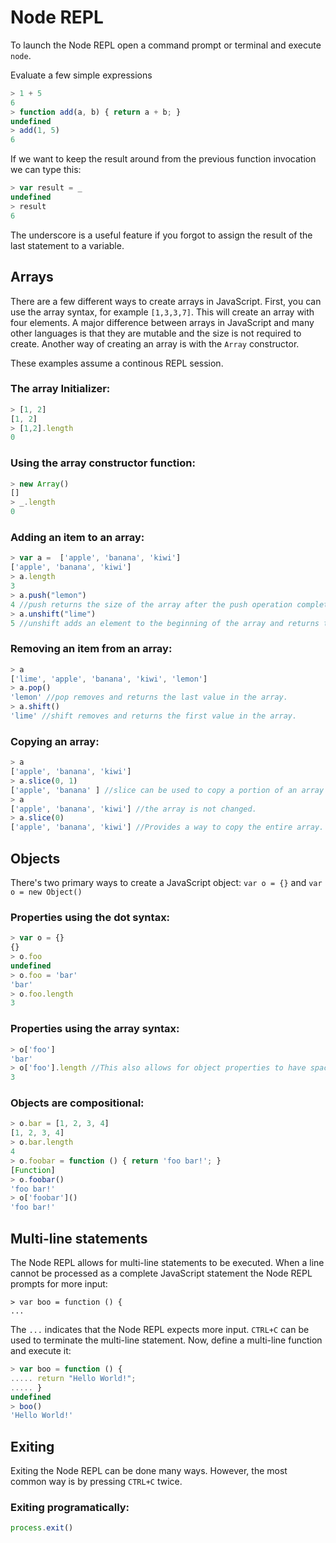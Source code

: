 # Node REPL

To launch the Node REPL open a command prompt or terminal and execute ```node```.

Evaluate a few simple expressions

```JavaScript
> 1 + 5
6
> function add(a, b) { return a + b; }
undefined
> add(1, 5)
6
```

If we want to keep the result around from the previous function invocation we can type this:

```JavaScript
> var result = _
undefined
> result
6
```

The underscore is a useful feature if you forgot to assign the result of the last statement to a variable.

## Arrays

There are a few different ways to create arrays in JavaScript. First, you can use the array syntax, for example ```[1,3,3,7]```. This will create an array with four elements. A major difference between arrays in JavaScript and many other languages is that they are mutable and the size is not required to create. Another way of creating an array is with the ```Array``` constructor. 

These examples assume a continous REPL session.

### The array Initializer:

```JavaScript
> [1, 2]
[1, 2]
> [1,2].length
0
```

### Using the array constructor function:

```JavaScript
> new Array()
[]
> _.length
0
```

### Adding an item to an array:

```JavaScript
> var a =  ['apple', 'banana', 'kiwi']
['apple', 'banana', 'kiwi']
> a.length
3
> a.push("lemon")
4 //push returns the size of the array after the push operation completes
> a.unshift("lime") 
5 //unshift adds an element to the beginning of the array and returns the new length
```

### Removing an item from an array: 

```JavaScript
> a
['lime', 'apple', 'banana', 'kiwi', 'lemon']
> a.pop()
'lemon' //pop removes and returns the last value in the array.
> a.shift()
'lime' //shift removes and returns the first value in the array.
```

### Copying an array:

```JavaScript
> a
['apple', 'banana', 'kiwi']
> a.slice(0, 1)
['apple', 'banana' ] //slice can be used to copy a portion of an array to a new array. 
> a
['apple', 'banana', 'kiwi'] //the array is not changed.
> a.slice(0)
['apple', 'banana', 'kiwi'] //Provides a way to copy the entire array.
```

## Objects

There's two primary ways to create a JavaScript object: ```var o = {}``` and ```var o = new Object()```

### Properties using the dot syntax: 

```JavaScript
> var o = {}
{}
> o.foo
undefined
> o.foo = 'bar'
'bar'
> o.foo.length
3
```

### Properties using the array syntax:

```JavaScript
> o['foo']
'bar'
> o['foo'].length //This also allows for object properties to have spaces or other special characters.
3
```

### Objects are compositional: 

```JavaScript
> o.bar = [1, 2, 3, 4]
[1, 2, 3, 4]
> o.bar.length
4
> o.foobar = function () { return 'foo bar!'; }
[Function]
> o.foobar()
'foo bar!'
> o['foobar']()
'foo bar!'
```

## Multi-line statements

The Node REPL allows for multi-line statements to be executed. When a line cannot be processed as a complete JavaScript statement the Node REPL prompts for more input:

```
> var boo = function () {
... 
```

The ```...``` indicates that the Node REPL expects more input. ```CTRL+C``` can be used to terminate the multi-line statement. Now, define a multi-line function and execute it: 

```JavaScript
> var boo = function () {
..... return "Hello World!";
..... }
undefined
> boo()
'Hello World!'
```

## Exiting 

Exiting the Node REPL can be done many ways. However, the most common way is by pressing ```CTRL+C``` twice. 

### Exiting programatically:

```JavaScript
process.exit()
```